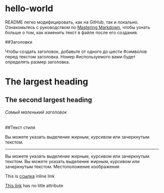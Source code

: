# hello-world

README легко модифицировать, как на GitHub, так и локально. Ознакомьтесь с руководством по
[Mastering Markdown](https://guides.github.com/features/mastering-markdown/), чтобы узнать больше о том, как изменить текст в файле после его создания.

##Заголовки

Чтобы создать заголовок, добавьте от одного до шести #символов перед текстом заголовка. Номер #используемого вами будет определять размер заголовка.

# The largest heading
## The second largest heading
###### Самый маленький заголовок

##Текст стиля

Вы можете указать выделение жирным, курсивом или зачеркнутым текстом.
<!--Чтобы добавить в документ горизонтальную линию, используется тег <hr />.-->
<hr/>

Вы можете указать выделение жирным, курсивом или зачеркнутым текстом.
Вы можете указать выделение жирным, курсивом или зачеркнутым текстом.
Местоположение изображения


This is [ссылка](https://guides.github.com "курсы") inline link


[This link](https://daringfireball.net/projects/markdown/syntax#link) has no title attribute